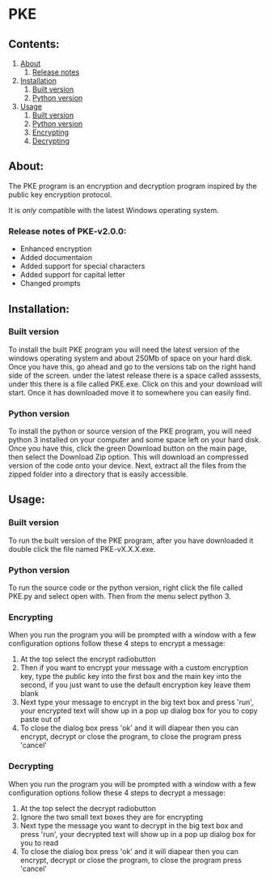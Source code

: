 # PKE
## Contents:
1. [About](#about)
   1. [Release notes](#release_notes)
2. [Installation](#installation)
   1. [Built version](#built_version)
   2. [Python version](#python_version)
3. [Usage](#usage)
   1. [Built version](#built)
   2. [Python version](#python)
   3. [Encrypting](#encrypting)
   4. [Decrypting](#decrypting)

## About: <a name="about"></a>
The PKE program is an encryption and decryption program inspired by 
the public key encryption protocol. 

It is *only* compatible with the 
latest Windows operating system.  
  
### Release notes of PKE-v2.0.0: <a name="release_notes"></a>
  - Enhanced encryption
  - Added documentaion
  - Added support for special characters
  - Added support for capital letter
  - Changed prompts

## Installation: <a name="installation"></a>
### Built version <a name="built_version"></a>
To install the built PKE program you will need the latest 
version of the windows operating system and about 250Mb 
of space on your hard disk. Once you have this, go ahead and 
go to the versions tab on the right hand side of the screen. 
under the latest release there is a space called asssests, under 
this there is a file called PKE.exe. Click on this and your download 
will start. Once it has downloaded move it to somewhere you can easily 
find.  


### Python version <a name="python_version"></a>
To install the python or source version of the PKE program, you will 
need python 3 installed on your computer and some space left on your hard disk. 
Once you have this, click the green Download button on the main page, 
then select the Download Zip option. This will download an compressed version of 
the code onto your device. Next, extract all the files from the zipped folder 
into a directory that is easily accessible.


## Usage: <a name="usage"></a>
### Built version  <a name="built"></a>
To run the built version of the PKE program, after you have downloaded it double click the 
file named PKE-vX.X.X.exe. 

### Python version <a name="python"></a>
To run the source code or the python version, right click the file called PKE.py and select 
open with. Then from the menu select python 3.

### Encrypting <a name="encrypting"></a>
When you run the program you will be prompted with a window with a few configuration options follow these 4 steps to encrypt a message:  
1. At the top select the encrypt radiobutton  
2. Then if you want to encrypt your message with a custom encryption key, type the public key into the first box and the main key into the second, 
if you just want to use the default encryption key leave them blank
3. Next type your message to encrypt in the big text box and press 'run', 
your encrypted text will show up in a pop up dialog box for you to copy paste out of
4. To close the dialog box press 'ok' and it will diapear then you can encrypt, decrypt or close the program, to close the program press 'cancel'

### Decrypting <a name="decrypting"></a> 
When you run the program you will be prompted with a window with a few configuration options follow these 4 steps to decrypt a message:  
1. At the top select the decrypt radiobutton  
2. Ignore the two small text boxes they are for encrypting
3. Next type the message you want to decrypt in the big text box and press 'run', 
your decrypted text will show up in a pop up dialog box for you to read
4. To close the dialog box press 'ok' and it will diapear then you can encrypt, decrypt or close the program, to close the program press 'cancel'
